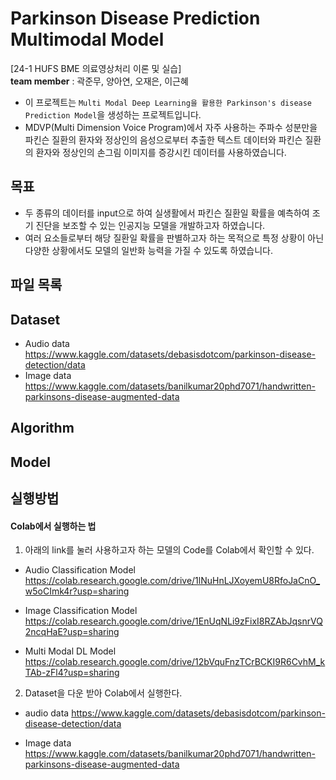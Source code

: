 # Parkinson Disease Prediction Multimodal Model
[24-1 HUFS BME 의료영상처리 이론 및 실습] \
**team member** : 곽준무, 양아연, 오재은, 이근혜

- 이 프로젝트는 `Multi Modal Deep Learning을 활용한 Parkinson's disease Prediction Model`을 생성하는 프로젝트입니다.
- MDVP(Multi Dimension Voice Program)에서 자주 사용하는 주파수 성분만을 파킨슨 질환의 환자와 정상인의 음성으로부터 추출한 텍스트 데이터와 파킨슨 질환의 환자와 정상인의 손그림 이미지를 증강시킨 데이터를 사용하였습니다.
## 목표
- 두 종류의 데이터를 input으로 하여 실생활에서 파킨슨 질환일 확률을 예측하여 조기 진단을 보조할 수 있는 인공지능 모델을 개발하고자 하였습니다.
- 여러 요소들로부터 해당 질환일 확률을 판별하고자 하는 목적으로 특정 상황이 아닌 다양한 상황에서도 모델의 일반화 능력을 가질 수 있도록 하였습니다. 

## 파일 목록

## Dataset
- Audio data https://www.kaggle.com/datasets/debasisdotcom/parkinson-disease-detection/data
- Image data https://www.kaggle.com/datasets/banilkumar20phd7071/handwritten-parkinsons-disease-augmented-data

## Algorithm

## Model

## 실행방법

#### Colab에서 실행하는 법
1. 아래의 link를 눌러 사용하고자 하는 모델의 Code를 Colab에서 확인할 수 있다.
- Audio Classification Model
https://colab.research.google.com/drive/1lNuHnLJXoyemU8RfoJaCnO_w5oCImk4r?usp=sharing

- Image Classification Model
https://colab.research.google.com/drive/1EnUqNLi9zFixI8RZAbJqsnrVQ2ncqHaE?usp=sharing

- Multi Modal DL Model
https://colab.research.google.com/drive/12bVquFnzTCrBCKI9R6CvhM_kTAb-zFl4?usp=sharing

2. Dataset을 다운 받아 Colab에서 실행한다.
-  audio data
https://www.kaggle.com/datasets/debasisdotcom/parkinson-disease-detection/data

- Image data
https://www.kaggle.com/datasets/banilkumar20phd7071/handwritten-parkinsons-disease-augmented-data
